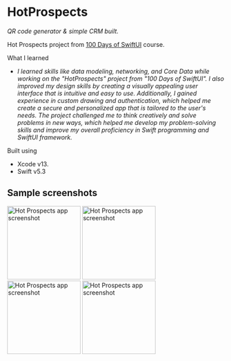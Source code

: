 # HotProspects
_QR code generator & simple CRM built._  

Hot Prospects project from [100 Days of SwiftUI](https://www.hackingwithswift.com/books/ios-swiftui/hot-prospects-wrap-up) course.

What I learned

* _I learned skills like data modeling, networking, and Core Data while working on the "HotProspects" project from "100 Days of SwiftUI". I also improved my design skills by creating a visually appealing user interface that is intuitive and easy to use. Additionally, I gained experience in custom drawing and authentication, which helped me create a secure and personalized app that is tailored to the user's needs. The project challenged me to think creatively and solve problems in new ways, which helped me develop my problem-solving skills and improve my overall proficiency in Swift programming and SwiftUI framework._

Built using
* Xcode v13.
* Swift v5.3

## Sample screenshots 

<img alt="Hot Prospects app screenshot" src="https://github.com/nemag06/HotProspects/assets/118446028/2c8a6d00-4152-4362-ad39-21282ca97623" width=170>
<img alt="Hot Prospects app screenshot" src="https://github.com/nemag06/HotProspects/assets/118446028/77db6cac-fef2-49a3-81aa-25fbaebefe6c" width=170>
<img alt="Hot Prospects app screenshot" src="https://github.com/nemag06/HotProspects/assets/118446028/cf1b19d0-566d-432f-bde9-ee34c331dae0" width=170>
<img alt="Hot Prospects app screenshot" src="https://github.com/nemag06/HotProspects/assets/118446028/ddf05dab-0d65-4d1d-a465-84f90c9256bd" width=170>

